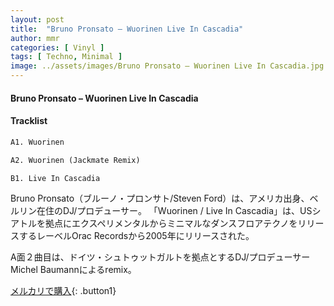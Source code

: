 ```yaml
---
layout: post
title:  "Bruno Pronsato – Wuorinen Live In Cascadia"
author: mmr
categories: [ Vinyl ]
tags: [ Techno, Minimal ]
image: ../assets/images/Bruno Pronsato – Wuorinen Live In Cascadia.jpg
---
```


#### Bruno Pronsato – Wuorinen Live In Cascadia

#### Tracklist
```md
A1. Wuorinen

A2. Wuorinen (Jackmate Remix)

B1. Live In Cascadia
```

Bruno Pronsato（ブルーノ・プロンサト/Steven Ford）は、アメリカ出身、ベルリン在住のDJ/プロデューサー。
「Wuorinen / Live In Cascadia」は、USシアトルを拠点にエクスペリメンタルからミニマルなダンスフロアテクノをリリースするレーベルOrac Recordsから2005年にリリースされた。

A面２曲目は、ドイツ・シュトゥットガルトを拠点とするDJ/プロデューサーMichel Baumannによるremix。

[メルカリで購入](https://jp.mercari.com/item/m76114508673){: .button1}

